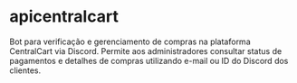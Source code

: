# apicentralcart
Bot para verificação e gerenciamento de compras na plataforma CentralCart via Discord. Permite aos administradores consultar status de pagamentos e detalhes de compras utilizando e-mail ou ID do Discord dos clientes.
